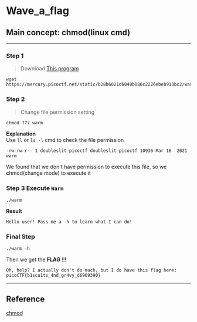# Wave_a_flag
## Main concept: chmod(linux cmd)
---
### Step 1
> Download [This program](https://mercury.picoctf.net/static/b28b6021d6040b086c2226ebeb913bc2/warm)
```
wget https://mercury.picoctf.net/static/b28b6021d6040b086c2226ebeb913bc2/warm
```
### Step 2
> Change file permission setting
```
chmod 777 warm 
```
**Explanation**  
Use `ll` or `ls -l` cmd to check the file permission  
```
-rw-rw-r-- 1 doubleslit-picoctf doubleslit-picoctf 10936 Mar 16  2021 warm  
```
We found that we don't have permission to execute this file, so we chmod(change mode) to execute it
### Step 3 Execute `Warm`
```
./warm
```
**Result**
```
Hello user! Pass me a -h to learn what I can do!
```
### Final Step
```
./warm -h
```
Then we get the **FLAG** !!!
```
Oh, help? I actually don't do much, but I do have this flag here: picoCTF{b1scu1ts_4nd_gr4vy_d6969390}
```
---
## Reference
[chmod](https://www.itread01.com/content/1547644817.html)